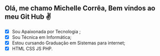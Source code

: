 ## Olá,  me chamo **Michelle Corrêa**, Bem vindos ao meu Git Hub :v:

- [x] Sou Apaixonada por Tecnologia ;
- [x] Sou Técnica em Informática;
- [x] Estou cursando Graduação em Sistemas para internet;
- [x] HTML CSS JS PHP.
